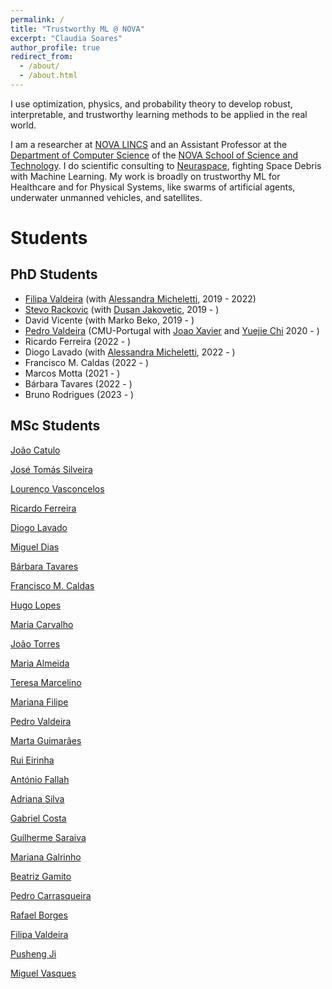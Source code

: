 ```yaml
---
permalink: /
title: "Trustworthy ML @ NOVA"
excerpt: "Claudia Soares"
author_profile: true
redirect_from: 
  - /about/
  - /about.html
---
```


I use optimization, physics, and probability theory to develop robust, interpretable, and trustworthy learning methods to be applied in the real world.


I am a researcher at [NOVA LINCS](https://nova-lincs.di.fct.unl.pt/) and an Assistant Professor at the [Department of Computer Science](https://www.di.fct.unl.pt/en) of the [NOVA School of Science and Technology](https://www.fct.unl.pt/en). I do scientific consulting to [Neuraspace](https://www.neuraspace.com/), fighting Space Debris with Machine Learning. My work is broadly on trustworthy ML for Healthcare and for Physical Systems, like swarms of artificial agents, underwater unmanned vehicles, and satellites. 



Students
======


PhD Students
------
* [Filipa Valdeira](https://filva.github.io/) (with [Alessandra Micheletti](http://www.mat.unimi.it/users/michel/), 2019 - 2022)
* [Stevo Rackovic](https://stevorackovic.github.io/) (with [Dusan Jakovetic](https://people.dmi.uns.ac.rs/~dusan.jakovetic/), 2019 - )
* David Vicente (with Marko Beko, 2019 - )
* [Pedro Valdeira](https://www.cmuportugal.org/students/pedro-valdeira/) (CMU-Portugal with [Joao Xavier](http://users.isr.tecnico.ulisboa.pt/~jxavier/) and  [Yuejie Chi](https://users.ece.cmu.edu/~yuejiec/) 2020 - )
* Ricardo Ferreira (2022 - )
* Diogo Lavado (with [Alessandra Micheletti](http://www.mat.unimi.it/users/michel/), 2022 - )
* Francisco M. Caldas (2022 - )
* Marcos Motta (2021 - )
* Bárbara Tavares (2022 - )
* Bruno Rodrigues (2023 - )


MSc Students
------

[João Catulo](.)

[José Tomás Silveira](Claudia.ASoares.github.io/files/Silveira_2022.pdf)

[Lourenço Vasconcelos](https://www.notion.so/Louren-o-Vasconcelos-aab59dd9bea84d998b22e4f1d8876827)

[Ricardo Ferreira](https://www.notion.so/Ricardo-Ferreira-413caeab913a4ef58e9cf6cea02847bb)

[Diogo Lavado](https://www.notion.so/Diogo-Lavado-02489904d0d547818865a5eb7a194ec9)

[Miguel Dias](https://www.notion.so/Miguel-Dias-7d893e74f14c4992967ba2066153d16c)

[Bárbara Tavares](https://www.notion.so/B-rbara-Tavares-c787e1d1f4a44a88829400bd52839b25)

[Francisco M. Caldas](https://www.notion.so/Francisco-M-Caldas-fff3ebdf117c460981fd8e9c77e36910)

[Hugo Lopes](https://www.notion.so/Hugo-Lopes-3d6593b0579e480f864fe7417109ff87)

[Maria Carvalho](https://www.notion.so/Maria-Carvalho-dc8ab9c5d7cf4190b96b26ecc9a18d89)

[João Torres](https://www.notion.so/Jo-o-Torres-904cf7c314ed46d880e594a58cda47f3)

[Maria Almeida](https://www.notion.so/Maria-Almeida-0c3a4ed24b0749909f44f7afb746d291)

[Teresa Marcelino](https://www.notion.so/Teresa-Marcelino-f568e919848e4669badb493fb15dbf96)

[Mariana Filipe](https://www.notion.so/Mariana-Filipe-a176bfce72bf465d8eabb43b74ced9ef)

[Pedro Valdeira](https://www.notion.so/Pedro-Valdeira-fc31435f9d70471cb98730a64d8fcfb7)

[Marta Guimarães](https://www.notion.so/Marta-Guimar-es-01822a7e48be445286f21d3373e6eb47)

[Rui Eirinha](https://www.notion.so/Rui-Eirinha-e3346336f0e047f8aa89a3dba5226915)

[António Fallah](https://www.notion.so/Ant-nio-Fallah-601b533a366b4544ad74a909a5c74eee)

[Adriana Silva](https://www.notion.so/Adriana-Silva-92e745c7ae734b3dbeb05febddd9b391)

[Gabriel Costa](https://www.notion.so/Gabriel-Costa-e90a0c4044b84ec4ba35ad2fa310722d)

[Guilherme Saraiva](https://www.notion.so/Guilherme-Saraiva-e4a61984fe014a5196179b5cfbeacd56)

[Mariana Galrinho](https://www.notion.so/Mariana-Galrinho-fbc7eceb092441588cf001858d6bd4d6)

[Beatriz Gamito](https://www.notion.so/Beatriz-Gamito-fc3973e2339c439fb493599de8e3760d)

[Pedro Carrasqueira](https://www.notion.so/Pedro-Carrasqueira-52c7b64811b34cccad0d92ef03d7030c)

[Rafael Borges](https://www.notion.so/Rafael-Borges-f4abe6e5c538406098f0ab2d300ce335)

[Filipa Valdeira](https://www.notion.so/Filipa-Valdeira-a7a9b60560f641f58fbdb81fa1c3db9e)

[Pusheng Ji](https://www.notion.so/Pusheng-Ji-15869ee587b5494394d0671abfbe8d77)

[Miguel Vasques](https://www.notion.so/Miguel-Vasques-6986ffe071764343833600f79d1d44ff)


